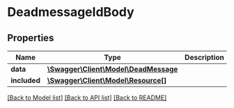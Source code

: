 # DeadmessageIdBody

## Properties
Name | Type | Description | Notes
------------ | ------------- | ------------- | -------------
**data** | [**\Swagger\Client\Model\DeadMessage**](DeadMessage.md) |  | [optional] 
**included** | [**\Swagger\Client\Model\Resource[]**](Resource.md) |  | [optional] 

[[Back to Model list]](../../README.md#documentation-for-models) [[Back to API list]](../../README.md#documentation-for-api-endpoints) [[Back to README]](../../README.md)

